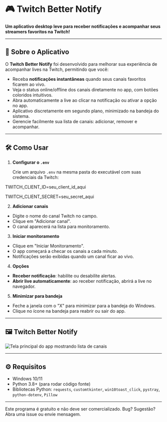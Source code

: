 # 🎮 Twitch Better Notify

**Um aplicativo desktop leve para receber notificações e acompanhar seus streamers favoritos na Twitch!**

---

## 🚀 Sobre o Aplicativo

O **Twitch Better Notify** foi desenvolvido para melhorar sua experiência de acompanhar lives na Twitch, permitindo que você:

- Receba **notificações instantâneas** quando seus canais favoritos ficarem ao vivo.
- Veja o status online/offline dos canais diretamente no app, com botões coloridos intuitivos.
- Abra automaticamente a live ao clicar na notificação ou ativar a opção no app.
- Aplicativo discretamente em segundo plano, minimizado na bandeja do sistema.
- Gerencie facilmente sua lista de canais: adicionar, remover e acompanhar.

---

## 🛠 Como Usar

1. **Configurar o `.env`**

   Crie um arquivo `.env` na mesma pasta do executável com suas credenciais da Twitch:

TWITCH_CLIENT_ID=seu_client_id_aqui

TWITCH_CLIENT_SECRET=seu_secret_aqui

2. **Adicionar canais**

- Digite o nome do canal Twitch no campo.
- Clique em "Adicionar canal".
- O canal aparecerá na lista para monitoramento.

3. **Iniciar monitoramento**

- Clique em "Iniciar Monitoramento".
- O app começará a checar os canais a cada minuto.
- Notificações serão exibidas quando um canal ficar ao vivo.

4. **Opções**

- **Receber notificação**: habilite ou desabilite alertas.
- **Abrir live automaticamente**: ao receber notificação, abrirá a live no navegador.

5. **Minimizar para bandeja**

- Feche a janela com o "X" para minimizar para a bandeja do Windows.
- Clique no ícone na bandeja para reabrir ou sair do app.

---

## 🖼 Twitch Better Notify

![Tela principal do app mostrando lista de canais](https://i.postimg.cc/63PK7LCp/Captura-de-tela-2025-07-09-152840.png)

---

## ⚙️ Requisitos

- Windows 10/11
- Python 3.8+ (para rodar código fonte)
- Bibliotecas Python: `requests`, `customtkinter`, `win10toast_click`, `pystray`, `python-dotenv`, `Pillow`

---

Este programa é gratuito e não deve ser comercializado.
Bug? Sugestão? Abra uma issue ou envie mensagem.
